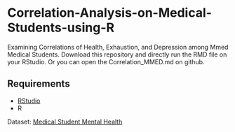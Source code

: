 # Correlation-Analysis-on-Medical-Students-using-R

Examining Correlations of Health, Exhaustion, and Depression among Mmed Medical Students.
Download this repository and directly run the RMD file on your RStudio. Or you can open the Correlation_MMED.md on github.

## Requirements
+ [RStudio](https://posit.co/downloads/)
+ R

Dataset: [Medical Student Mental Health](https://www.kaggle.com/datasets/thedevastator/medical-student-mental-health)
